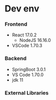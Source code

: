 # Dev env

### Frontend

- React 17.0.2
  - NodeJS 16.16.0
- VSCode 1.70.3

### Backend

- SpringBoot 3.0.1
- VS Code 1.70.0
- jdk 11

### External Libraries